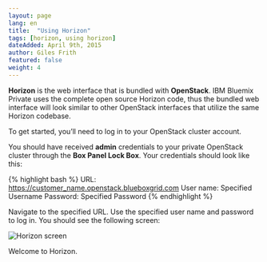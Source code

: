 ```yaml
---
layout: page
lang: en
title:  "Using Horizon"
tags: [horizon, using horizon]
dateAdded: April 9th, 2015
author: Giles Frith
featured: false
weight: 4
---
```


**Horizon** is the web interface that is bundled with **OpenStack**. IBM Bluemix Private uses the complete open source Horizon code, thus the bundled web interface will look similar to other OpenStack interfaces that utilize the same Horizon codebase.

To get started, you’ll need to log in to your OpenStack cluster account.

You should have received **admin** credentials to your private OpenStack cluster through the **Box Panel Lock Box**. Your credentials should look like this:

{% highlight bash %}
URL: https://customer_name.openstack.blueboxgrid.com
User name: Specified Username
Password: Specified Password
{% endhighlight %}

Navigate to the specified URL. Use the specified user name and password to log in. You should see the following screen:

![Horizon screen]({{site.baseurl}}/img/Horizon_home.png)

Welcome to Horizon.
